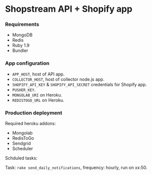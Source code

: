 # Shopstream API + Shopify app

### Requirements

* MongoDB
* Redis
* Ruby 1.9
* Bundler

### App configuration

* `APP_HOST`, host of API app.
* `COLLECTOR_HOST`, host of collector node.js app.
* `SHOPIFY_API_KEY` & `SHOPIFY_API_SECRET` credentials for Shopify app.
* `PUSHER_KEY`.
* `MONGOLAB_URI` on Heroku.
* `REDISTOGO_URL` on Heroku.

### Production deployment

Required heroku addons:

* Mongolab
* RedisToGo
* Sendgrid
* Scheduler

Schduled tasks:

Task: `rake send_daily_notifications`, frequency: hourly, run on xx:50.
